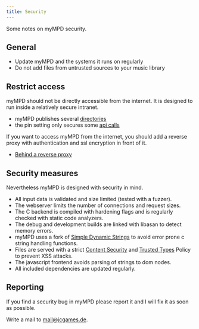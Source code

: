```yaml
---
title: Security
---
```


Some notes on myMPD security.

## General

- Update myMPD and the systems it runs on regularly
- Do not add files from untrusted sources to your music library

## Restrict access

myMPD should not be directly accessible from the internet. It is designed to run inside a relatively secure intranet.

- myMPD publishes several [directories](060-references/published-directories.md)
- the pin setting only secures some [api calls](060-references/api/methods.md)

If you want to access myMPD from the internet, you should add a reverse proxy with authentication and ssl encryption in front of it.

- [Behind a reverse proxy](070-additional-topics/behind-a-reverse-proxy.md)

## Security measures

Nevertheless myMPD is designed with security in mind.

- All input data is validated and size limited (tested with a fuzzer).
- The webserver limits the number of connections and request sizes.
- The C backend is compiled with hardening flags and is regularly checked with static code analyzers.
- The debug and development builds are linked with libasan to detect memory errors.
- myMPD uses a fork of [Simple Dynamic Strings](https://github.com/jcorporation/sds) to avoid error prone c string handling functions.
- Files are served with a strict [Content Security](https://developer.mozilla.org/en-US/docs/Web/HTTP/CSP) and [Trusted Types](https://developer.mozilla.org/en-US/docs/Web/API/Trusted_Types_API) Policy to prevent XSS attacks.
- The javascript frontend avoids parsing of strings to dom nodes.
- All included dependencies are updated regularly.

## Reporting

If you find a security bug in myMPD please report it and I will fix it as soon as possible.

Write a mail to [mail@jcgames.de](mailto:mail@jcgames.de).
